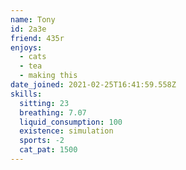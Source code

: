 ```yaml
---
name: Tony
id: 2a3e
friend: 435r
enjoys:
  - cats
  - tea
  - making this
date_joined: 2021-02-25T16:41:59.558Z
skills:
  sitting: 23
  breathing: 7.07
  liquid_consumption: 100
  existence: simulation
  sports: -2
  cat_pat: 1500
---
```

